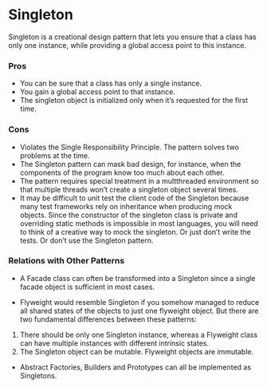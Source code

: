 # Singleton

Singleton is a creational design pattern that lets you ensure that a class has only one instance, while providing a
global access point to this instance.

### Pros

+ You can be sure that a class has only a single instance.
+ You gain a global access point to that instance.
+ The singleton object is initialized only when it’s requested for the first time.

### Cons

+ Violates the Single Responsibility Principle. The pattern solves two problems at the time.
+ The Singleton pattern can mask bad design, for instance, when the components of the program know too much about each
  other.
+ The pattern requires special treatment in a multthreaded environment so that multiple threads won’t create a
  singleton object several times.
+ It may be difficult to unit test the client code of the Singleton because many test frameworks rely on inheritance
  when producing mock objects. Since the constructor of the singleton class is private and overriding static methods is
  impossible in most languages, you will need to think of a creative way to mock the singleton. Or just don’t write the
  tests. Or don’t use the Singleton pattern.

### Relations with Other Patterns

+ A Facade class can often be transformed into a Singleton since a single facade object is sufficient in most cases.

+ Flyweight would resemble Singleton if you somehow managed to reduce all shared states of the objects to just one
  flyweight object. But there are two fundamental differences between these patterns:

1. There should be only one Singleton instance, whereas a Flyweight class can have multiple instances with different
   intrinsic states.
2. The Singleton object can be mutable. Flyweight objects are immutable.

+ Abstract Factories, Builders and Prototypes can all be implemented as Singletons.